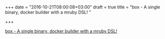 +++
date = "2016-10-21T08:00:08+03:00"
draft = true
title = "box - A single binary, docker builder with a mruby DSL! "

+++

<p><a href="https://t.co/X1DsiinwR1">box - A single binary, docker builder with a mruby DSL! </a></p>
